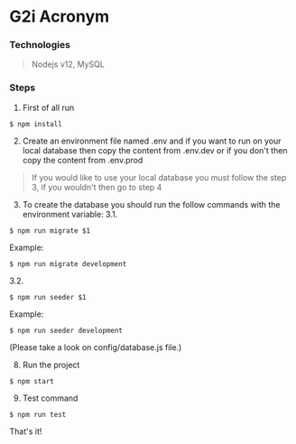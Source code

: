 # G2i Acronym

### Technologies
> Nodejs v12, MySQL

### Steps

1. First of all run
```
$ npm install
```

2. Create an environment file named .env and if you want to run on your local database then copy the content from .env.dev or if you don't then copy the content from .env.prod
> If you would like to use your local database you must follow the step 3, if you wouldn't then go to step 4

3. To create the database you should run the follow commands with the environment variable:
3.1.
```
$ npm run migrate $1
```
Example:
```
$ npm run migrate development
```

3.2.
```
$ npm run seeder $1
```
Example:
```
$ npm run seeder development
```

(Please take a look on config/database.js file.)

8. Run the project
```
$ npm start
```

9. Test command
```
$ npm run test
```

That's it!
